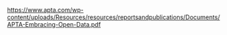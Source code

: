 https://www.apta.com/wp-content/uploads/Resources/resources/reportsandpublications/Documents/APTA-Embracing-Open-Data.pdf
